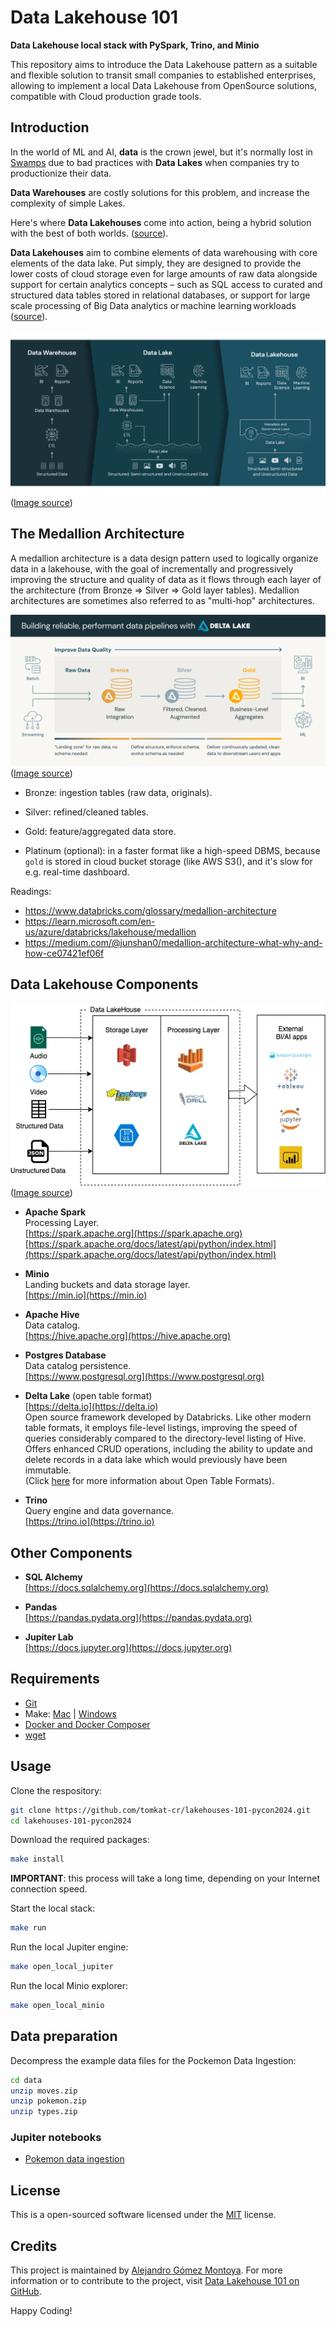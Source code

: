 # Data Lakehouse 101

**Data Lakehouse local stack with PySpark, Trino, and Minio**

This repository aims to introduce the Data Lakehouse pattern as a suitable and flexible solution to transit small companies to established enterprises, allowing to implement a local Data Lakehouse from OpenSource solutions, compatible with Cloud production grade tools.

## Introduction

In the world of ML and AI, **data** is the crown jewel, but it's normally lost in [Swamps](https://www.superannotate.com/blog/data-lakes-vs-data-swamps-vs-data-warehouse) due to bad practices with **Data Lakes** when companies try to productionize their data.

**Data Warehouses** are costly solutions for this problem, and increase the complexity of simple Lakes.

Here's where **Data Lakehouses** come into action, being a hybrid solution with the best of both worlds. ([source](https://2024.pycon.co/en/talks/23)).

**Data Lakehouses** aim to combine elements of data warehousing with core elements of the data lake. Put simply, they are designed to provide the lower costs of cloud storage even for large amounts of raw data alongside support for certain analytics concepts – such as SQL access to curated and structured data tables stored in relational databases, or support for large scale processing of Big Data analytics or machine learning workloads ([source](https://www.exasol.com/resource/data-lake-warehouse-or-lakehouse/)).

![Common DatalakeHouse technologies](./images/data-lakehouse-new.png)<BR/>
([Image source](https://www.databricks.com/glossary/data-lakehouse))

## The Medallion Architecture

A medallion architecture is a data design pattern used to logically organize data in a lakehouse, with the goal of incrementally and progressively improving the structure and quality of data as it flows through each layer of the architecture (from Bronze ⇒ Silver ⇒ Gold layer tables). Medallion architectures are sometimes also referred to as "multi-hop" architectures.

![The Medallion Architecture](./images/building-data-pipelines-with-delta-lake-120823.png)<BR/>
([Image source](https://www.databricks.com/glossary/medallion-architecture))

* Bronze: ingestion tables (raw data, originals).

* Silver: refined/cleaned tables.

* Gold: feature/aggregated data store.

* Platinum (optional): in a faster format like a high-speed DBMS, because `gold` is stored in cloud bucket storage (like AWS S3(), and it's slow for e.g. real-time dashboard.

Readings:

* https://www.databricks.com/glossary/medallion-architecture
* https://learn.microsoft.com/en-us/azure/databricks/lakehouse/medallion
* https://medium.com/@junshan0/medallion-architecture-what-why-and-how-ce07421ef06f



## Data Lakehouse Components

![DatalakeHouse components](./images/1_xuE8_N_LxoP49S1Pu5Wn5A.webp)<BR/>
([Image source](https://medium.com/adfolks/data-lakehouse-paradigm-of-decade-caa286f5b7a1))

* **Apache Spark**<BR/>
  Processing Layer.<BR/>
  [https://spark.apache.org](https://spark.apache.org)<BR/>
  [https://spark.apache.org/docs/latest/api/python/index.html](https://spark.apache.org/docs/latest/api/python/index.html)<BR/>

* **Minio**<BR/>
  Landing buckets and data storage layer.<BR/>
  [https://min.io](https://min.io)

* **Apache Hive**<BR/>
  Data catalog.<BR/>
  [https://hive.apache.org](https://hive.apache.org)

* **Postgres Database**<BR/>
  Data catalog persistence.<BR/>
  [https://www.postgresql.org](https://www.postgresql.org)

* **Delta Lake** (open table format)<BR/>
  [https://delta.io](https://delta.io)<BR/>
  Open source framework developed by Databricks. Like other modern table formats, it employs file-level listings, improving the speed of queries considerably compared to the  directory-level listing of Hive. Offers enhanced CRUD operations, including the ability to update and delete records in a data lake which would previously have been immutable.<BR/>
  (Click [here](https://www.starburst.io/data-glossary/open-table-formats/) for more information about Open Table Formats).<BR/>

* **Trino**<BR/>
  Query engine and data governance.<BR/>
  [https://trino.io](https://trino.io)

## Other Components

* **SQL Alchemy**<BR/>
  [https://docs.sqlalchemy.org](https://docs.sqlalchemy.org)

* **Pandas**<BR/>
  [https://pandas.pydata.org](https://pandas.pydata.org)

* **Jupiter Lab**<BR/>
  [https://docs.jupyter.org](https://docs.jupyter.org)

## Requirements

* [Git](https://www.atlassian.com/git/tutorials/install-git)
* Make: [Mac](https://formulae.brew.sh/formula/make) | [Windows](https://stackoverflow.com/questions/32127524/how-to-install-and-use-make-in-windows)
* [Docker and Docker Composer](https://www.docker.com/products/docker-desktop)
* [wget](https://www.jcchouinard.com/wget-install/)

## Usage

Clone the respository:

```bash
git clone https://github.com/tomkat-cr/lakehouses-101-pycon2024.git
cd lakehouses-101-pycon2024
```

Download the required packages:

```bash
make install
```

**IMPORTANT**: this process will take a long time, depending on your Internet connection speed.

Start the local stack:

```bash
make run
```

Run the local Jupiter engine:

```bash
make open_local_jupiter
```

Run the local Minio explorer:

```bash
make open_local_minio
```

## Data preparation

Decompress the example data files for the Pockemon Data Ingestion:

```bash
cd data
unzip moves.zip
unzip pokemon.zip
unzip types.zip
```

### Jupiter notebooks

* [Pokemon data ingestion](notebooks/Pokemon-data-ingestion.ipynb)

## License

This is a open-sourced software licensed under the [MIT](LICENSE) license.

## Credits

This project is maintained by [Alejandro Gómez Montoya](https://github.com/alejogm0520). For more information or to contribute to the project, visit [Data Lakehouse 101 on GitHub](https://github.com/alejogm0520/lakehouses-101-pycon2024).

Happy Coding!
